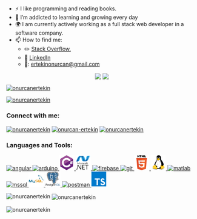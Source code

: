 
- :zap: I like programming and reading books.
- 🌱 I’m addicted to learning and growing every day
- :earth_africa: I am currently actively working as a full stack web developer in a software company. 
- 📫 How to find me: 
  - :pencil2: [Stack Overflow.](https://stackoverflow.com/users/16539745/constummer)
  - :office: [LinkedIn](https://www.linkedin.com/in/onurcan-ertekin/)
  - 📧: [ertekinonurcan@gmail.com](ertekinonurcan@gmail.com)
<p align="center"> 
<a href="https://github.com/onurcanertekin"><img align="center" width="450" src="https://github-readme-stats.vercel.app/api?username=onurcanertekin&show_icons=true&bg_color=0d1117&text_color=c8cdd0&title_color=3366ff&icon_color=3366ff&hide_border=true"/></a>
<a href="https://github.com/onurcanertekin"><img align="center" width="350" src="https://github-readme-stats.vercel.app/api/top-langs/?username=onurcanertekin&bg_color=0d1117&text_color=c8cdd0&title_color=3366ff&hide_border=true&layout=compact&langs_count=10"/></a>
  
</p>


<p align="left"> <a href="https://github.com/ryo-ma/github-profile-trophy"><img src="https://github-profile-trophy.vercel.app/?username=onurcanertekin" alt="onurcanertekin" /></a> </p>

<p align="left"> <a href="https://twitter.com/onurcanertekin" target="blank"><img src="https://img.shields.io/twitter/follow/onurcanertekin?logo=twitter&style=for-the-badge" alt="onurcanertekin" /></a> </p>

<h3 align="left">Connect with me:</h3>
<p align="left">
<a href="https://twitter.com/onurcanertekin" target="blank"><img align="center" src="https://raw.githubusercontent.com/rahuldkjain/github-profile-readme-generator/master/src/images/icons/Social/twitter.svg" alt="onurcanertekin" height="30" width="40" /></a>
<a href="https://linkedin.com/in/onurcan-ertekin" target="blank"><img align="center" src="https://raw.githubusercontent.com/rahuldkjain/github-profile-readme-generator/master/src/images/icons/Social/linked-in-alt.svg" alt="onurcan-ertekin" height="30" width="40" /></a>
<a href="https://instagram.com/onurcanertekin" target="blank"><img align="center" src="https://raw.githubusercontent.com/rahuldkjain/github-profile-readme-generator/master/src/images/icons/Social/instagram.svg" alt="onurcanertekin" height="30" width="40" /></a>
</p>

<h3 align="left">Languages and Tools:</h3>
<p align="left"> <a href="https://angular.io" target="_blank" rel="noreferrer"> <img src="https://angular.io/assets/images/logos/angular/angular.svg" alt="angular" width="40" height="40"/> </a> <a href="https://www.arduino.cc/" target="_blank" rel="noreferrer"> <img src="https://cdn.worldvectorlogo.com/logos/arduino-1.svg" alt="arduino" width="40" height="40"/> </a> <a href="https://www.w3schools.com/cs/" target="_blank" rel="noreferrer"> <img src="https://raw.githubusercontent.com/devicons/devicon/master/icons/csharp/csharp-original.svg" alt="csharp" width="40" height="40"/> </a> <a href="https://dotnet.microsoft.com/" target="_blank" rel="noreferrer"> <img src="https://raw.githubusercontent.com/devicons/devicon/master/icons/dot-net/dot-net-original-wordmark.svg" alt="dotnet" width="40" height="40"/> </a> <a href="https://firebase.google.com/" target="_blank" rel="noreferrer"> <img src="https://www.vectorlogo.zone/logos/firebase/firebase-icon.svg" alt="firebase" width="40" height="40"/> </a> <a href="https://git-scm.com/" target="_blank" rel="noreferrer"> <img src="https://www.vectorlogo.zone/logos/git-scm/git-scm-icon.svg" alt="git" width="40" height="40"/> </a> <a href="https://www.w3.org/html/" target="_blank" rel="noreferrer"> <img src="https://raw.githubusercontent.com/devicons/devicon/master/icons/html5/html5-original-wordmark.svg" alt="html5" width="40" height="40"/> </a> <a href="https://www.linux.org/" target="_blank" rel="noreferrer"> <img src="https://raw.githubusercontent.com/devicons/devicon/master/icons/linux/linux-original.svg" alt="linux" width="40" height="40"/> </a> <a href="https://www.mathworks.com/" target="_blank" rel="noreferrer"> <img src="https://upload.wikimedia.org/wikipedia/commons/2/21/Matlab_Logo.png" alt="matlab" width="40" height="40"/> </a> <a href="https://www.microsoft.com/en-us/sql-server" target="_blank" rel="noreferrer"> <img src="https://www.svgrepo.com/show/303229/microsoft-sql-server-logo.svg" alt="mssql" width="40" height="40"/> </a> <a href="https://www.mysql.com/" target="_blank" rel="noreferrer"> <img src="https://raw.githubusercontent.com/devicons/devicon/master/icons/mysql/mysql-original-wordmark.svg" alt="mysql" width="40" height="40"/> </a> <a href="https://www.postgresql.org" target="_blank" rel="noreferrer"> <img src="https://raw.githubusercontent.com/devicons/devicon/master/icons/postgresql/postgresql-original-wordmark.svg" alt="postgresql" width="40" height="40"/> </a> <a href="https://postman.com" target="_blank" rel="noreferrer"> <img src="https://www.vectorlogo.zone/logos/getpostman/getpostman-icon.svg" alt="postman" width="40" height="40"/> </a> <a href="https://www.typescriptlang.org/" target="_blank" rel="noreferrer"> <img src="https://raw.githubusercontent.com/devicons/devicon/master/icons/typescript/typescript-original.svg" alt="typescript" width="40" height="40"/> </a> </p>

<p><img align="left" src="https://github-readme-stats.vercel.app/api/top-langs?username=onurcanertekin&show_icons=true&locale=en&layout=compact" alt="onurcanertekin" /></p>

<p>&nbsp;<img align="center" src="https://github-readme-stats.vercel.app/api?username=onurcanertekin&show_icons=true&locale=en" alt="onurcanertekin" /></p>

<p><img align="center" src="https://github-readme-streak-stats.herokuapp.com/?user=onurcanertekin&" alt="onurcanertekin" /></p>
